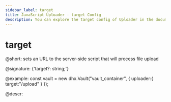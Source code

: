 ```yaml
---
sidebar_label: target
title: JavaScript Uploader - target Config 
description: You can explore the target config of Uploader in the documentation of the DHTMLX JavaScript UI library. Browse developer guides and API reference, try out code examples and live demos, and download a free 30-day evaluation version of DHTMLX Suite.
---
```


# target

@short: sets an URL to the server-side script that will process file upload

@signature: {'target?: string;'}

@example:
const vault = new dhx.Vault("vault_container", { 
    uploader:{	
    	target:"/upload"
    }
});

@descr:
